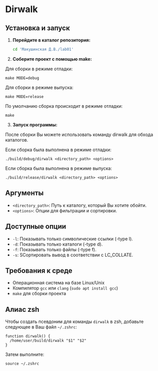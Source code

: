 # Dirwalk

## Установка и запуск

1. **Перейдите в каталог репозитория:**

    ```bash
    cd 'Макушинская Д.В./lab01'
    ```

2. **Соберите проект с помощью make:**

Для сборки в режиме отладки:

    
    make MODE=debug
    

Для сборки в режиме выпуска:

    
    make MODE=release
    
По умолчанию сборка происходит в режиме отладки:

    
    make 
   

3. **Запуск программы:**

После сборки Вы можете использовать команду dirwalk для обхода каталогов.

Если сборка была выполнена в режиме отладки:

    ./build/debug/dirwalk <directory_path> <options>
        

Если сборка была выполнена в режиме выпуска:

    ./build/release/dirwalk <directory_path> <options>
           
    

## Аргументы

- `<directory_path>`: Путь к каталогу, который Вы хотите обойти.
- `<options>`: Опции для фильтрации и сортировки.

## Доступные опции

- `-l`: Показывать только символические ссылки (-type l).
- `-d`: Показывать только каталоги (-type d).
- `-f`: Показывать только файлы (-type f).
- `-s`: SСортировать вывод в соответствии с LC_COLLATE.

## Требования к среде

-  Операционная система на базе Linux/Unix 
-  Компилятор `gcc` или `clang` (`sudo apt install gcc`)
- `make` для сборки проекта 

## Алиас zsh

Чтобы создать псевдоним для команды  `dirwalk` в zsh, добавьте следующее в Ваш файл `~/.zshrc`:

    
    function dirwalk() {
      /home/user/build/dirwalk "$1" "$2"
    }
    

Затем выполните:

    
    source ~/.zshrc
    
